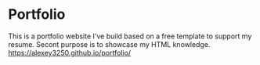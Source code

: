 # Portfolio
This is a portfolio website I've build based on a free template to support my resume.
Secont purpose is to showcase my HTML knowledge. 
https://alexey3250.github.io/portfolio/
